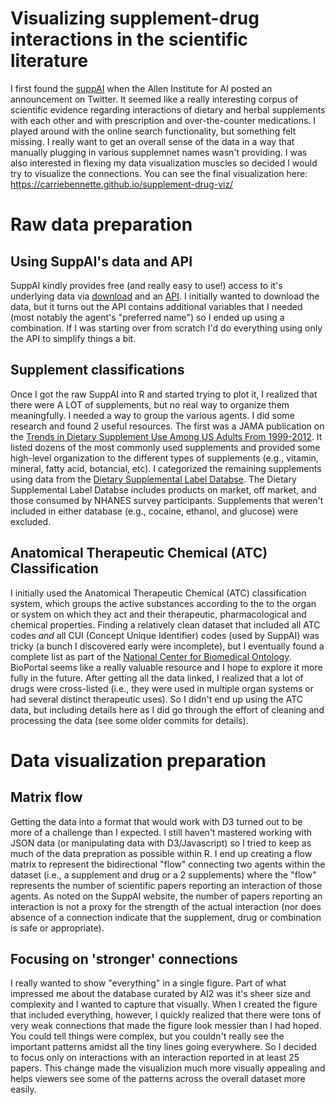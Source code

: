 # Visualizing supplement-drug interactions in the scientific literature

I first found the [suppAI](https://supp.ai/) when the Allen Institute for AI posted an announcement on Twitter. It seemed like a really interesting corpus of scientific evidence regarding interactions of dietary and herbal supplements with each other and with prescription and over-the-counter medications. I played around with the online search functionality, but something felt missing.  I really want to get an overall sense of the data in a way that manually plugging in various supplemnet names wasn't providing.  I was also interested in flexing my data visualization muscles so decided I would try to visualize the connections.  You can see the final visualization here: https://carriebennette.github.io/supplement-drug-viz/

# Raw data preparation

## Using SuppAI's data and API

SuppAI kindly provides free (and really easy to use!) access to it's underlying data via [download](https://api.semanticscholar.org/supp/legal/) and an [API](https://supp.ai/docs/api).  I initially wanted to download the data, but it turns out the API contains additional variables that I needed (most notably the agent's "preferred name") so I ended up using a combination.  If I was starting over from scratch I'd do everything using only the API to simplify things a bit. 

## Supplement classifications

Once I got the raw SuppAI into R and started trying to plot it, I realized that there were A LOT of supplements, but no real way to organize them meaningfully. I needed a way to group the various agents. I did some research and found 2 useful resources. The first was a JAMA publication on the [Trends in Dietary Supplement Use Among US Adults From 1999-2012](https://jamanetwork.com/journals/jama/fullarticle/2565748).  It listed dozens of the most commonly used supplements and provided some high-level organization to the different types of supplements (e.g., vitamin, mineral, fatty acid, botancial, etc).  I categorized the remaining supplements using data from the [Dietary Supplemental Label Databse](https://dsld.nlm.nih.gov/dsld/). The Dietary Supplemental Label Databse includes products on market, off market, and those consumed by NHANES survey participants. Supplements that weren't included in either database (e.g., cocaine, ethanol, and glucose) were excluded. 

## Anatomical Therapeutic Chemical (ATC) Classification 

I initially used the Anatomical Therapeutic Chemical (ATC) classification system, which groups the active substances according to the to the organ or system on which they act and their therapeutic, pharmacological and chemical properties.  Finding a relatively clean dataset that included all ATC codes _and_ all CUI (Concept Unique Identifier) codes (used by SuppAI) was tricky (a bunch I discovered early were incomplete), but I eventually found a complete list as part of the [National Center for Biomedical Ontology](https://bioportal.bioontology.org/ontologies/ATC). BioPortal seems like a really valuable resource and I hope to explore it more fully in the future. After getting all the data linked, I realized that a lot of drugs were cross-listed (i.e., they were used in multiple organ systems or had several distinct therapeutic uses). So I didn't end up using the ATC data, but including details here as I did go through the effort of cleaning and processing the data (see some older commits for details).

# Data visualization preparation

## Matrix flow

Getting the data into a format that would work with D3 turned out to be more of a challenge than I expected.  I still haven't mastered working with JSON data (or manipulating data with D3/Javascript) so I tried to keep as much of the data prepration as possible within R.  I end up creating a flow matrix to represent the bidirectional "flow" connecting two agents within the dataset (i.e., a supplement and drug or a 2 supplements) where the "flow" represents the number of scientific papers reporting an interaction of those agents.  As noted on the SuppAI website, the number of papers reporting an interaction is not a proxy for the strength of the actual interaction (nor does absence of a connection indicate that the supplement, drug or combination is safe or appropriate). 

## Focusing on 'stronger' connections

I really wanted to show "everything" in a single figure. Part of what impressed me about the database curated by AI2 was it's sheer size and complexity and I wanted to capture that visually.  When I created the figure that included everything, however, I quickly realized that there were tons of very weak connections that made the figure look messier than I had hoped.  You could tell things were complex, but you couldn't really see the important patterns amidst all the tiny lines going everywhere.  So I decided to focus only on interactions with an interaction reported in at least 25 papers.  This change made the visualizion much more visually appealing and helps viewers see some of the patterns across the overall dataset more easily.



